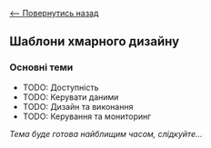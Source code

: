 [<-- Повернутись назад](index.md)

## Шаблони хмарного дизайну

### Основні теми
  - TODO: Доступність
  - TODO: Керувати даними
  - TODO: Дизайн та виконання
  - TODO: Керування та мониторинг

*Тема буде готова найблищим часом, слідкуйте...*